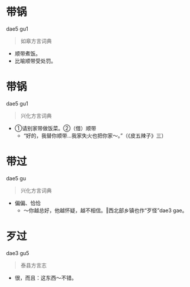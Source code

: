 # 带锅
dae5 gu1
> 如皋方言词典
- 顺带煮饭。
- 比喻顺带受处罚。

# 带锅
dae5 gu1
> 兴化方言词典
- ①请别家带做饭菜。②（借）顺带
  - “好的，我替你顺带…我家失火也把你家～。”（《皮五辣子》三）

# 带过
dae5 gu
> 兴化方言词典
- 偏偏、恰恰
  - ～你越总好，他越怀疑，越不相信。‖西北部乡镇也作“歹怪”dae3 gae。

# 歹过
dae3 gu5
> 泰县方言志
- 很，而且：这东西～不错。
